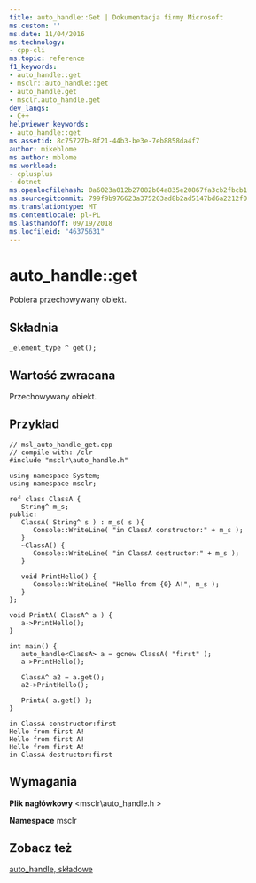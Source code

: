 ```yaml
---
title: auto_handle::Get | Dokumentacja firmy Microsoft
ms.custom: ''
ms.date: 11/04/2016
ms.technology:
- cpp-cli
ms.topic: reference
f1_keywords:
- auto_handle::get
- msclr::auto_handle::get
- auto_handle.get
- msclr.auto_handle.get
dev_langs:
- C++
helpviewer_keywords:
- auto_handle::get
ms.assetid: 8c75727b-8f21-44b3-be3e-7eb8858da4f7
author: mikeblome
ms.author: mblome
ms.workload:
- cplusplus
- dotnet
ms.openlocfilehash: 0a6023a012b27082b04a835e20867fa3cb2fbcb1
ms.sourcegitcommit: 799f9b976623a375203ad8b2ad5147bd6a2212f0
ms.translationtype: MT
ms.contentlocale: pl-PL
ms.lasthandoff: 09/19/2018
ms.locfileid: "46375631"
---
```

# <a name="autohandleget"></a>auto_handle::get

Pobiera przechowywany obiekt.

## <a name="syntax"></a>Składnia

```
_element_type ^ get();
```

## <a name="return-value"></a>Wartość zwracana

Przechowywany obiekt.

## <a name="example"></a>Przykład

```
// msl_auto_handle_get.cpp
// compile with: /clr
#include "msclr\auto_handle.h"

using namespace System;
using namespace msclr;

ref class ClassA {
   String^ m_s;
public:
   ClassA( String^ s ) : m_s( s ){
      Console::WriteLine( "in ClassA constructor:" + m_s );
   }
   ~ClassA() {
      Console::WriteLine( "in ClassA destructor:" + m_s );
   }

   void PrintHello() {
      Console::WriteLine( "Hello from {0} A!", m_s );
   }
};

void PrintA( ClassA^ a ) {
   a->PrintHello();
}

int main() {
   auto_handle<ClassA> a = gcnew ClassA( "first" );
   a->PrintHello();

   ClassA^ a2 = a.get();
   a2->PrintHello();

   PrintA( a.get() );
}
```

```Output
in ClassA constructor:first
Hello from first A!
Hello from first A!
Hello from first A!
in ClassA destructor:first
```

## <a name="requirements"></a>Wymagania

**Plik nagłówkowy** \<msclr\auto_handle.h >

**Namespace** msclr

## <a name="see-also"></a>Zobacz też

[auto_handle, składowe](../dotnet/auto-handle-members.md)